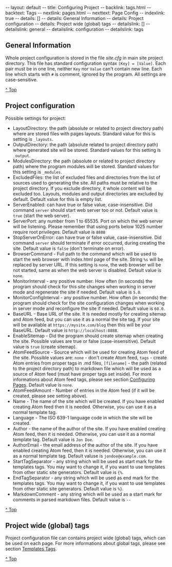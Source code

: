 -- layout: default
-- title: Configuring Project
-- backlink: tags.html
-- backtext: Tags
-- nextlink: pages.html
-- nexttext: Page Config
-- indexlink: true
-- details: []
-- details: General Information
-- details: Project configuration
-- details: Project wide (global) tags
-- detailslink: []
-- detailslink: general
-- detailslink: configuration
-- detailslink: tags
## <a name="general"></a>General Information

Whole project configuration is stored in the file *site.cfg* in main site project
directory. This file has standard configuration syntax `[Key] = [Value]`. Each
pair must be in one line, neither `Key` nor `Value` can't contain new line.
Each line which starts with `#` is comment, ignored by the program. All
settings are case-sensitive.

<a href="#top">^ Top</a>

## <a name="configuration"></a>Project configuration

Possible settings for project:

* LayoutDirectory: the path (absolute or related to project directory path)
  where are stored files with pages layouts. Standard value for this is setting
  is `_layouts`.
* OutputDirectory: the path (absolute related to project directory path) where
  generated site will be stored. Standard values for this setting is
  `_output`.
* ModulesDirectory: the path (absolute or related to project directory path)
  where the program modules will be stored. Standard values for this setting is
  `_modules`.
* ExcludedFiles: the list of excluded files and directories from the list
  of sources used to generating the site. All paths must be relative to the
  project directory. If you exclude directory, it whole content will be
  excluded too. Layouts, modules and output directories are excluded by
  default. Default value for this is empty list.
* ServerEnabled: can have true or false value, case-insensitive. Did command
  `server` should start web server too or not. Default value is `true` (start
  the web server).
* ServerPort: any number from 1 to 65535. Port on which the web server will
  be listening. Please remember that using ports below 1025 number require
  root privileges. Default value is `8888`
* StopServerOnError: can have true or false value, case-insensitive. Did
  command `server` should terminate if error occurred, during creating the site.
  Default value is `false` (don't terminate on error).
* BrowserCommand - Full path to the command which will be used to start the web
  browser with index.html page of the site. String `%s` will be replaced by
  server URL. If this setting is `none`, the web browser will be not started,
  same as when the web server is disabled. Default value is `none`.
* MonitorInterval - any positive number. How often (in seconds) the program
  should check for this site changes when working in server mode and
  regenerate the site if needed. Default value is `5.0`.
* MonitorConfigInterval - any positive number. How often (in seconds) the program
  should check for the site configuration changes when working in server mode and
  reconfigure the site if needed. Default value is `60.0`.
* BaseURL - Base URL of the site. It is needed mostly for creating sitemap and
  Atom feed, but you can use it as a normal the site tag. If your site will be
  available at `https://mysite.com/blog` then this will be your BaseURL.
  Default value is `http://localhost:8888`.
* EnableSitemap - Did the program should create sitemap when creating the site.
  Possible values are true or false (case-insensitive). Default value is
  `true` (create sitemap).
* AtomFeedSource - Source which will be used for creating Atom feed of the
  site. Possible values are: `none` - don't create Atom feed, `tags` - create
  Atom entries from proper tags in .md files, `[filename]` - the path (related to
  the project directory path) to markdown file which will be used as a source of
  Atom feed (must have proper tags set inside). For more informations about
  Atom feed tags, please see section [Configuring Pages](pages.html). Default
  value is `none`.
* AtomFeedAmount - Number of entries in the Atom feed (if it will be created,
  please see setting above).
* Name - The name of the site which will be created. If you have enabled
  creating Atom feed then it is needed. Otherwise, you can use it as a normal
  template tag.
* Language - The ISO 639-1 language code in which the site will be created.
* Author - the name of the author of the site. If you have enabled creating
  Atom feed, then it is needed. Otherwise, you can use it as a normal template
  tag. Default value is `Jon Doe`.
* AuthorEmail - the email address of the author of the site. If you have
  enabled creating Atom feed, then it is needed. Otherwise, you can use it as
  a normal template tag. Default valuse is `jondoe@example.com`.
* StartTagSeparator - any string which will be used as start mark for the
  templates tags. You may want to change it, if you want to use templates from
  other static site generators. Default value is `{%`.
* EndTagSeparator - any string which will be used as end mark for the templates
  tags. You may want to change it, if you want to use templates from other
  static site generators. Default value is `%}`.
* MarkdownComment - any string which will be used as a start mark for comments
  in parsed markdown files. Default value is `--`

<a href="#top">^ Top</a>

## <a name="tags"></a>Project wide (global) tags

Project configuration file can contains project wide (global) tags, which can
be used on each page. For more informations about global tags, please see
section [Templates Tags](tags.html).

<a href="#top">^ Top</a>
